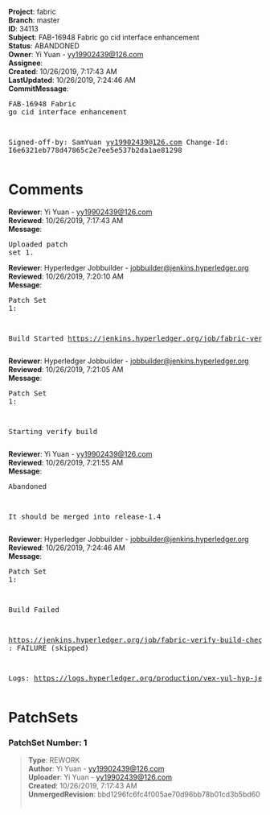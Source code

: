 <strong>Project</strong>: fabric<br><strong>Branch</strong>: master<br><strong>ID</strong>: 34113<br><strong>Subject</strong>: FAB-16948 Fabric go cid interface enhancement<br><strong>Status</strong>: ABANDONED<br><strong>Owner</strong>: Yi Yuan - yy19902439@126.com<br><strong>Assignee</strong>:<br><strong>Created</strong>: 10/26/2019, 7:17:43 AM<br><strong>LastUpdated</strong>: 10/26/2019, 7:24:46 AM<br><strong>CommitMessage</strong>:<br><pre>FAB-16948 Fabric go cid interface enhancement

Signed-off-by: SamYuan <yy19902439@126.com>
Change-Id: I6e6321eb778d47865c2e7ee5e537b2da1ae81298
</pre><h1>Comments</h1><strong>Reviewer</strong>: Yi Yuan - yy19902439@126.com<br><strong>Reviewed</strong>: 10/26/2019, 7:17:43 AM<br><strong>Message</strong>: <pre>Uploaded patch set 1.</pre><strong>Reviewer</strong>: Hyperledger Jobbuilder - jobbuilder@jenkins.hyperledger.org<br><strong>Reviewed</strong>: 10/26/2019, 7:20:10 AM<br><strong>Message</strong>: <pre>Patch Set 1:

Build Started https://jenkins.hyperledger.org/job/fabric-verify-build-checks-x86_64/17967/</pre><strong>Reviewer</strong>: Hyperledger Jobbuilder - jobbuilder@jenkins.hyperledger.org<br><strong>Reviewed</strong>: 10/26/2019, 7:21:05 AM<br><strong>Message</strong>: <pre>Patch Set 1:

Starting verify build</pre><strong>Reviewer</strong>: Yi Yuan - yy19902439@126.com<br><strong>Reviewed</strong>: 10/26/2019, 7:21:55 AM<br><strong>Message</strong>: <pre>Abandoned

It should be merged into release-1.4</pre><strong>Reviewer</strong>: Hyperledger Jobbuilder - jobbuilder@jenkins.hyperledger.org<br><strong>Reviewed</strong>: 10/26/2019, 7:24:46 AM<br><strong>Message</strong>: <pre>Patch Set 1:

Build Failed 

https://jenkins.hyperledger.org/job/fabric-verify-build-checks-x86_64/17967/ : FAILURE (skipped)

Logs: https://logs.hyperledger.org/production/vex-yul-hyp-jenkins-3/fabric-verify-build-checks-x86_64/17967</pre><h1>PatchSets</h1><h3>PatchSet Number: 1</h3><blockquote><strong>Type</strong>: REWORK<br><strong>Author</strong>: Yi Yuan - yy19902439@126.com<br><strong>Uploader</strong>: Yi Yuan - yy19902439@126.com<br><strong>Created</strong>: 10/26/2019, 7:17:43 AM<br><strong>UnmergedRevision</strong>: bbd1296fc6fc4f005ae70d96bb78b01cd3b5bd60<br><br></blockquote>
